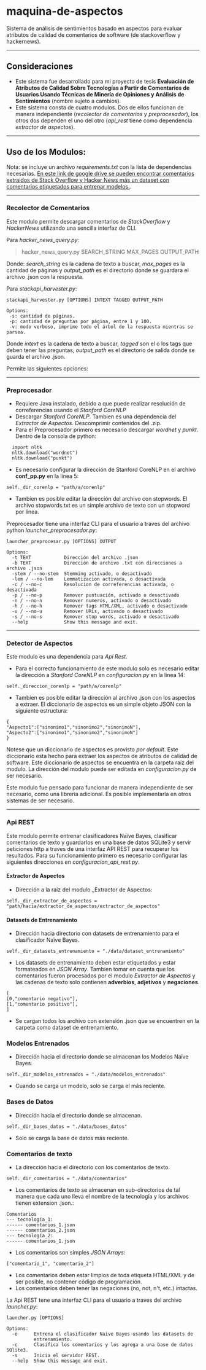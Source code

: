 # maquina-de-aspectos
Sistema de análisis de sentimientos basado en aspectos para evaluar atributos de calidad de comentarios de software (de stackoverflow y hackernews).
___
## Consideraciones
+ Este sistema fue desarrollado para mi proyecto de tesis __Evaluación de Atributos de Calidad Sobre Tecnologías a Partir de Comentarios de Usuarios Usando
Técnicas de Minería de Opiniones y Análisis de Sentimientos__ (nombre sujeto a cambios).
+ Este sistema consta de cuatro modulos. Dos de ellos funcionan de manera independiente (_recolector de comentarios_ y _preprocesador_),
los otros dos dependen el uno del otro (_api_rest_ tiene como dependencia _extractor de aspectos_).
___

## Uso de los Modulos:

Nota: se incluye un archivo _requirements.txt_ con la lista de dependencias necesarias. [En este link de google drive se pueden encontrar comentarios extraidos de Stack Overflow y Hacker News más un dataset con comentarios etiquetados para entrenar modelos.](https://drive.google.com/file/d/13aTRlbtPk0YsAniDk4x0PcMNuBnkkhar/view?usp=sharing).

___
### Recolector de Comentarios
Este modulo permite descargar comentarios de _StackOverflow_ y _HackerNews_ utilizando una sencilla interfaz de CLI. 

Para _hacker_news_query.py_:
> hacker_news_query.py SEARCH_STRING MAX_PAGES OUTPUT_PATH 

Donde: _search_string_ es la cadena de texto a buscar, _max_pages_ es la cantidad de páginas y _output_path_ es el directorio donde se
guardara el archivo .json con la respuesta.

Para _stackapi_harvester.py_:
```
stackapi_harvester.py [OPTIONS] INTEXT TAGGED OUTPUT_PATH

Options:
 -s: cantidad de páginas.
 -p: cantidad de preguntas por página, entre 1 y 100.
 -v: modo verboso, imprime todo el árbol de la respuesta mientras se parsea.
```

Donde _intext_ es la cadena de texto a buscar, _tagged_ son el o los tags que deben tener las preguntas, _output_path_ es el directorio de salida donde
se guarda el archivo .json.

Permite las siguientes opciones:


___
### Preprocesador
+ Requiere Java instalado, debido a que puede realizar resolución de correferencias usando el _Stanford CoreNLP_
+ Descargar _Stanford CoreNLP_. Tambien es una dependencia del _Extractor de Aspectos_. Descomprimir contenidos del .zip.
+ Para el Preprocesador primero es necesario descargar _wordnet_ y _punkt_. Dentro de la consola de python:

```
  import nltk
  nltk.download("wordnet")
  nltk.download("punkt")
```

+ Es necesario configurar la dirección de Stanford CoreNLP en el archivo __conf_pp.py__ en la linea 5:

```
self._dir_corenlp = "path/a/corenlp"
```

+ Tambien es posible editar la dirección del archivo con stopwords. El archivo stopwords.txt es un simple archivo de texto
con un stopword por linea.

Preprocesador tiene una interfaz CLI para el usuario a traves del archivo python _launcher_preprocesador.py_:
```
launcher_preprocesar.py [OPTIONS] OUTPUT

Options:
  -t TEXT            Dirección del archivo .json
  -b TEXT            Dirección de archivo .txt con direcciones a archivo .json
  -stem / --no-stem  Stemming activado, o desactivado
  -lem / --no-lem    Lemmatizacion activada, o desactivada
  -c / --no-c        Resolucion de correferencias activada, o desactivada
  -p / --no-p        Remover puntuación, activado o desactivado
  -n / --no-n        Remover numeros, activado o desactivado
  -h / --no-h        Remover tags HTML/XML, activado o desactivado
  -u / --no-u        Remover URLs, activado o desactivado
  -s / --no-s        Remover stop words, activado o desactivado
  --help             Show this message and exit.
```

___
### Detector de Aspectos
Este modulo es una dependencia para _Api Rest_.
+ Para el correcto funcionamiento de este modulo solo es necesario editar la dirección a _Stanford CoreNLP_ en _configuracion.py_ en la linea 14:

```
self._direccion_corenlp = "path/a/corenlp"
```

+ Tambien es posible editar la dirección al archivo .json con los aspectos a extraer. El diccionario de aspectos es un simple objeto JSON con la siguiente estructura:

```
{
"Aspecto1":["sinonimo1","sinonimo2","sinonimoN"],
"Aspecto2":["sinonimo1","sinonimo2","sinonimoN"]
}
```
Notese que un diccionario de aspectos es provisto _por default_. Este diccionario esta hecho para extraer los aspectos de atributos de calidad de software. Este diccionario de aspectos se encuentra en la carpeta raíz del modulo. La dirección del modulo puede ser editada en _configuracion.py_ de ser necesario.

Este modulo fue pensado para funcionar de manera independiente de ser necesario, como una libreria adicional. Es posible implementarla en otros sistemas de ser necesario.

___
### Api REST
Este modulo permite entrenar clasificadores Naïve Bayes, clasificar comentarios de texto y guardarlos en una base de datos SQLite3 y servir peticiones http a traves de una interfaz API REST para recuperar los resultados. Para su funcionamiento primero es necesario configurar las siguientes direcciones en _configuracion_api_rest.py_.

#### Extractor de Aspectos
+ Dirección a la raíz del modulo _Extractor de Aspectos:
```
self._dir_extractor_de_aspectos = "path/hacia/extractor_de_aspectos/extractor_de_aspectos"
```
#### Datasets de Entrenamiento
+ Dirección hacia directorio con datasets de entrenamiento para el clasificador Naïve Bayes.
```
self._dir_datasets_entrenamiento = "./data/dataset_entrenamiento"
```
+ Los datasets de entrenamiento deben estar etiquetados y estar formateados en _JSON Array_. Tambien tomar en cuenta que los comentarios
fueron procesados por el modulo _Extractor de Aspectos_ y las cadenas de texto solo contienen __adverbios__, __adjetivos__ y __negaciones__.
```
[
[0,"comentario negativo"],
[1,"comentario positivo"],
]
```
+ Se cargan todos los archivo con extensión .json que se encuentren en la carpeta como dataset de entrenamiento.

### Modelos Entrenados
+ Dirección hacia el directorio donde se almacenan los Modelos Naïve Bayes.
```
self._dir_modelos_entrenados = "./data/modelos_entrenados"
```
+ Cuando se carga un modelo, solo se carga el más reciente.
### Bases de Datos
+ Dirección hacia el directorio donde se almacenan.
```
self._dir_bases_datos = "./data/bases_datos"
```
+ Solo se carga la base de datos más reciente.

### Comentarios de texto
+ La dirección hacia el directorio con los comentarios de texto.
```
self._dir_comentarios = "./data/comentarios"
```
+ Los comentarios de texto se almacenan en sub-directorios de tal manera que cada uno lleva el nombre de la tecnología y los archivos tienen extension .json.:
```
Comentarios
--- tecnología_1:
------ comentarios_1.json
------ comentarios_2.json
--- tecnología_2:
------ comentarios_1.json
```
+ Los comentarios son simples _JSON Arrays_:
```
["comentario_1", "comentario_2"]
```
+ Los comentarios deben estar limpios de toda etiqueta HTML/XML y de ser posible, no contener código de programación.
+ Los comentarios deben tener las negaciones (no, not, n't, etc.) intactas.

La Api REST tene una interfaz CLI para el usuario a traves del archivo _launcher.py_:
```
launcher.py [OPTIONS]

Options:
  -e      Entrena el clasificador Naive Bayes usando los datasets de
          entrenamiento.
  -c      Clasifica los comentarios y los agrega a una base de datos SQlite3.
  -s      Inicia el servidor REST.
  --help  Show this message and exit.
```
